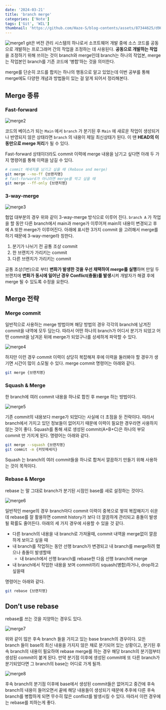 ```yaml
---
date: '2024-03-21'
title: 'branch merge'
categories: ['Note']
tags: ['Git', 'WIL']
thumbnail: 'https://github.com/Haze-S/blog-contents/assets/87344625/d90539cc-4818-4d10-8f4f-2af6aff16d09'
---
```


![merge1](https://github.com/Haze-S/blog-contents/assets/87344625/d90539cc-4818-4d10-8f4f-2af6aff16d09)
git은 버전 관리 시스템의 하나로서 소프트웨어 개발 중에 소스 코드를 공동으로 개발하는 프로그래머 간의 작업을 조정하는 데 사용된다. **공동으로 개발하는 작업**을 조정하기 위해 쓰이는 것이 branch와 merge인데 branch는 하나의 작업본, merge는 작업본인 branch를 기존 코드에 ‘병합’하는 것을 의미한다.

merge를 단순히 코드를 합치는 하나의 행동으로 알고 있었는데 이번 공부를 통해 merge에도 다양한 개념과 방법들이 있는 걸 알게 되어서 정리해본다.

## Merge 종류

### Fast-forward

![merge2](https://github.com/Haze-S/blog-contents/assets/87344625/12a376fb-9382-4fed-a049-fc3e52db34fe)

코드의 베이스가 되는 `Main` 에서 `branch` 가 분기된 후 `Main` 에 새로운 작업이 생성되거나 반영되지 않은 상태라면 `branch` 의 내용이 제일 최신상태가 된다. 이 땐 **HEAD의 이동만으로 merge 처리**가 될 수 있다.

Fast-forward 상태이더라도 commit 이력에 merge 내용을 남기고 싶다면 아래 두 가지 명령어를 통해 이력을 남길 수 있다.

```bash
# commit 메세지를 남기고 싶을 때 (Rebase and merge)
git merge --no-ff {브랜치명}
# fast-forward가 아니라면 merge를 막고 싶을 때
git merge --ff-only {브랜치명}
```

### 3-way-merge

![merge3](https://github.com/Haze-S/blog-contents/assets/87344625/02fa04ae-8075-49b0-91c7-d1aec81d05ac)

협업 대부분의 경우 위와 같이 3-way-merge 방식으로 이루어 진다. `branch A` 가 작업을 할 동안 다른 branch에서 main과 merge가 이루어져 main의 내용이 변경되고 후에 A 또한 merge가 이루어진다. 아래에 표시한 3가지 commit 을 고려해서 merge를 하기 때문에 3-way-merge라 칭한다.

1. 분기가 나뉘기 전 공통 조상 commit
2. 한 브랜치가 가리키는 commit
3. 다른 브랜치가 가리키는 commit

공통 조상(1번)으로 부터 **변화가 발생한 것을 우선 채택하여 merge를 실행**하며 만일 두 브랜치에 **변화가 동시에 일어난 경우 Conflict(충돌)를 발생**시켜 개발자가 해결 후에 merge 될 수 있도록 수정을 요한다.

## Merge 전략

### Merge commit

일반적으로 사용하는 merge 방법이며 해당 방법의 경우 각각의 branch에 남겨진 commit을 내역에 모두 담는다. 따라서 어떤 하나의 branch가 어디서 분기가 되었고 어떤 commit을 남겨온 뒤에 merge가 되었구나를 상세하게 파악할 수 있다.

![merge4](https://github.com/Haze-S/blog-contents/assets/87344625/2a42e17d-6c21-4fda-8e90-190faa8afb32)

하지만 이런 경우 commit 이력이 상당히 복잡해져 후에 이력을 둘러봐야 할 경우가 생기면 시간이 많이 소모될 수 있다. merge commit 명령어는 아래와 같다.

```bash
git merge {브랜치명}
```

### Squash & Merge

한 branch에 여러 commit 내용을 하나로 합친 후 merge 하는 방법이다.

![merge5](https://github.com/Haze-S/blog-contents/assets/87344625/1d8fa89a-7997-48f2-8f91-14a747903a72)

기존 commit의 내용보다 merge가 되었다는 사실에 더 초점을 둔 전략이다. 따라서 branch에서 가지고 있던 정보들이 없어지기 때문에 이력이 필요한 경우라면 사용하지 않는 것이 좋다. Squash를 통해 새로 생성된 commit(A+B+C)은 하나의 부모 commit 만 가지게 된다. 명령어는 아래와 같다.

```bash
git merge --squash {브랜치명}
git commit -m {커밋메세지}
```

Squash 는 branch의 여러 commit들을 하나로 합쳐서 깔끔하기 만들기 위해 사용하는 것이 목적이다.

### Rebase & Merge

rebase 는 말 그대로 branch가 분기된 시점인 base를 새로 설정하는 것이다.

![merge6](https://github.com/Haze-S/blog-contents/assets/87344625/a327acf7-3c0d-4abc-b7ea-3169e03ea26f)

일반적인 merge의 경우 branch마다 commit 이력이 중복으로 쌓여 복잡해지기 쉬운데 rebase를 잘 활용하면 commit history가 보다 더 깔끔하게 관리되고 충돌이 발생될 확률도 줄어든다. 아래의 세 가지 경우에 사용할 수 있을 것 같다.

- 다른 branch의 내용을 내 branch로 가져올때, commit 내역을 merge없이 깔끔하게 보이고 싶을 때
- 내 branch를 작업하는 동안 선행 branch가 변경되고 내 branch를 merge하려 했으나 충돌이 발생할때
  - 내 branch에서 선행 branch를 rebase한 다음 선행 branch에 merge
- 내 branch에서 작업한 내용을 보며 commit끼리 squash(병합)하거나, drop하고 싶을때

명령어는 아래와 같다.

```bash
git rebase {브랜치명}
```

## Don’t use rebase

rebase를 쓰는 것을 지양하는 경우도 있다.

![merge7](https://github.com/Haze-S/blog-contents/assets/87344625/469ced5b-9d97-4a25-98a6-a3056e286c6b)

위와 같이 많은 후속 branch 들을 가지고 있는 base branch의 경우이다. 모든 branch 들이 base의 최신 내용을 가지지 않은 채로 분기되어 있는 상황이고, 분기된 후속 branch의 내용이 필요하여 rebase merge를 하는 경우 해당 branch의 분기점부터 생성된 commit이 붙게 된다. 만약 분기점 이후에 생성된 commit에 또 다른 branch가 분기되었다면 그 branch의 base는 어디로 가게 될까.

![merge8](https://github.com/Haze-S/blog-contents/assets/87344625/1067e004-745c-45ab-9ad0-6d60fb0cbaf7)

후속 branch의 분기점 이후에 base에서 생성된 commit들은 없어지고 중간에 후속 branch의 내용이 들어오면서 끝에 해당 내용들이 생성되기 때문에 추후에 다른 후속 branch를 병합하게 되면 무수히 많은 conflict를 발생시킬 수 있다. 따라서 이런 경우에는 rebase를 피하는게 좋다.
